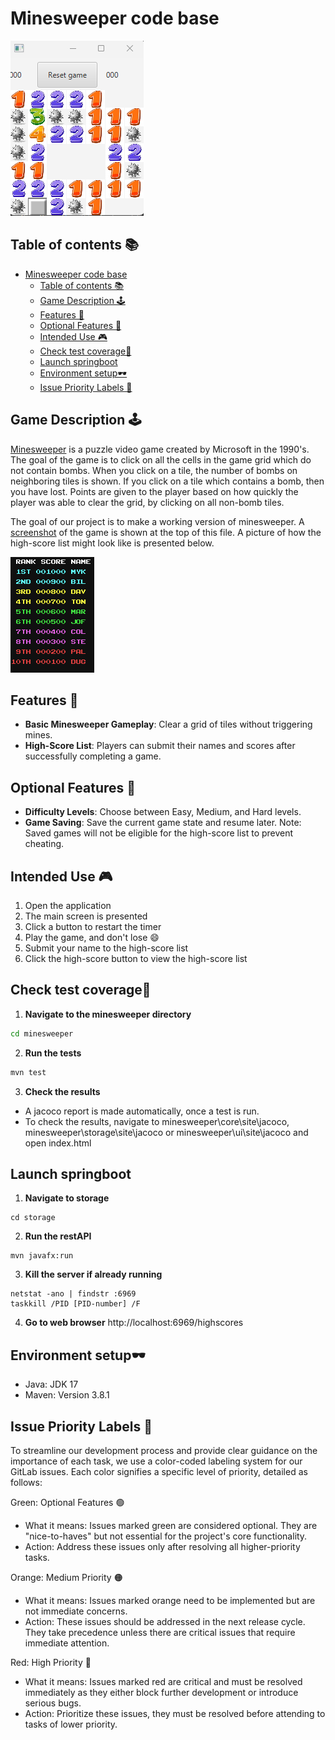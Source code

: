 # Minesweeper code base
![Minesweeper Game](../pictures/minesweeper_game.png)

## Table of contents 📚
- [Minesweeper code base](#minesweeper-code-base)
  - [Table of contents 📚](#table-of-contents-)
  - [Game Description 🕹️](#game-description-️)
  - [Features 🎈](#features-)
  - [Optional Features 🔨](#optional-features-)
  - [Intended Use 🎮](#intended-use-)
  - [Check test coverage🧪](#check-test-coverage)
  - [Launch springboot](#launch-springboot)
  - [Environment setup🕶️](#environment-setup️)
  - [Issue Priority Labels 🚩](#issue-priority-labels-)


## Game Description 🕹️
[Minesweeper](https://en.wikipedia.org/wiki/Minesweeper_(video_game)) is a puzzle video game created by Microsoft in the 1990's.
The goal of the game is to click on all the cells in the game grid which do not contain bombs.
When you click on a tile, the number of bombs on neighboring tiles is shown.
If you click on a tile which contains a bomb, then you have lost.
Points are given to the player based on how quickly the player was able to clear the grid, by clicking on all non-bomb tiles.

The goal of our project is to make a working version of minesweeper. 
A [screenshot](#minesweeper-code-base) of the game is shown at the top of this file.
A picture of how the high-score list might look like is presented below.

![High-Score List](../pictures/highscore_list.png)

## Features 🎈
- **Basic Minesweeper Gameplay**: Clear a grid of tiles without triggering mines.
- **High-Score List**: Players can submit their names and scores after successfully completing a game.

## Optional Features 🔨
- **Difficulty Levels**: Choose between Easy, Medium, and Hard levels.
- **Game Saving**: Save the current game state and resume later. Note: Saved games will not be eligible for the high-score list to prevent cheating.

## Intended Use 🎮
1. Open the application
2. The main screen is presented
3. Click a button to restart the timer
4. Play the game, and don't lose 😄
5. Submit your name to the high-score list
6. Click the high-score button to view the high-score list


## Check test coverage🧪

1. **Navigate to the minesweeper directory**
```cmd
cd minesweeper
```

2. **Run the tests**
```cmd
mvn test
```

3. **Check the results**
- A jacoco report is made automatically, once a test is run.
- To check the results, navigate to minesweeper\core\site\jacoco, minesweeper\storage\site\jacoco or minesweeper\ui\site\jacoco and open index.html

## Launch springboot
1. **Navigate to storage**
```
cd storage
```
2. **Run the restAPI**
```
mvn javafx:run
```
3. **Kill the server if already running**
```
netstat -ano | findstr :6969
taskkill /PID [PID-number] /F
```
4. **Go to web browser**
http://localhost:6969/highscores

## Environment setup🕶️
- Java: JDK 17
- Maven: Version 3.8.1 

## Issue Priority Labels 🚩
To streamline our development process and provide clear guidance on the importance of each task, we use a color-coded labeling system for our GitLab issues. Each color signifies a specific level of priority, detailed as follows:

Green: Optional Features 🟢
- What it means: Issues marked green are considered optional. They are "nice-to-haves" but not essential for the project's core functionality.
- Action: Address these issues only after resolving all higher-priority tasks.

Orange: Medium Priority 🟠
- What it means: Issues marked orange need to be implemented but are not immediate concerns.
- Action: These issues should be addressed in the next release cycle. They take precedence unless there are critical issues that require immediate attention.

Red: High Priority 🔴
- What it means: Issues marked red are critical and must be resolved immediately as they either block further development or introduce serious bugs.
- Action: Prioritize these issues, they must be resolved before attending to tasks of lower priority.
